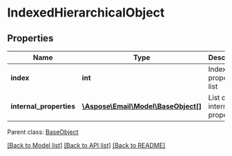 # IndexedHierarchicalObject

## Properties
Name | Type | Description | Notes
------------ | ------------- | ------------- | -------------
**index** | **int** | Index of property in list | 
**internal_properties** | [**\Aspose\Email\Model\BaseObject[]**](BaseObject.md) | List of internal properties | [optional] 

 Parent class: [BaseObject](BaseObject.md)

[[Back to Model list]](README.md#documentation-for-models) [[Back to API list]](README.md#documentation-for-api-endpoints) [[Back to README]](README.md)


